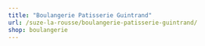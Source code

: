 ```yaml
---
title: "Boulangerie Patisserie Guintrand"
url: /suze-la-rousse/boulangerie-patisserie-guintrand/
shop: boulangerie
---
```

